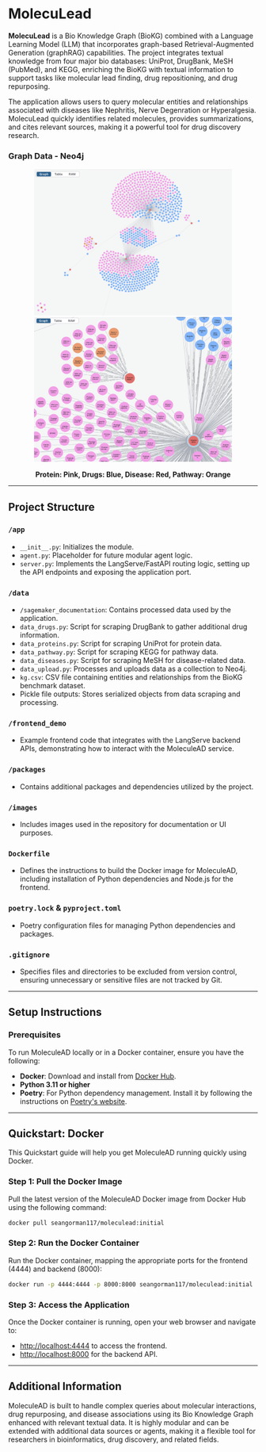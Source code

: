# MolecuLead

**MolecuLead** is a Bio Knowledge Graph (BioKG) combined with a Language Learning Model (LLM) that incorporates graph-based Retrieval-Augmented Generation (graphRAG) capabilities. The project integrates textual knowledge from four major bio databases: UniProt, DrugBank, MeSH (PubMed), and KEGG, enriching the BioKG with textual information to support tasks like molecular lead finding, drug repositioning, and drug repurposing.

The application allows users to query molecular entities and relationships associated with diseases like Nephritis, Nerve Degenration or Hyperalgesia. MolecuLead quickly identifies related molecules, provides summarizations, and cites relevant sources, making it a powerful tool for drug discovery research.


### Graph Data - Neo4j
<p align="center">
  <img src="images/graph_data_1.png" alt="Graph Data 1" width="400"/>
  <img src="images/graph_data_2.png" alt="Graph Data 2" width="400"/>
</p>

<p align="center">
  <strong>Protein: Pink, Drugs: Blue, Disease: Red, Pathway: Orange</strong>
</p>

---

## Project Structure

### `/app`

- `__init__.py`: Initializes the module.
- `agent.py`: Placeholder for future modular agent logic.
- `server.py`: Implements the LangServe/FastAPI routing logic, setting up the API endpoints and exposing the application port.

### `/data`

- `/sagemaker_documentation`: Contains processed data used by the application.
- `data_drugs.py`: Script for scraping DrugBank to gather additional drug information.
- `data_proteins.py`: Script for scraping UniProt for protein data.
- `data_pathway.py`: Script for scraping KEGG for pathway data.
- `data_diseases.py`: Script for scraping MeSH for disease-related data.
- `data_upload.py`: Processes and uploads data as a collection to Neo4j.
- `kg.csv`: CSV file containing entities and relationships from the BioKG benchmark dataset.
- Pickle file outputs: Stores serialized objects from data scraping and processing.

### `/frontend_demo`

- Example frontend code that integrates with the LangServe backend APIs, demonstrating how to interact with the MoleculeAD service.

### `/packages`

- Contains additional packages and dependencies utilized by the project.

### `/images`

- Includes images used in the repository for documentation or UI purposes.

### `Dockerfile`

- Defines the instructions to build the Docker image for MoleculeAD, including installation of Python dependencies and Node.js for the frontend.

### `poetry.lock` & `pyproject.toml`

- Poetry configuration files for managing Python dependencies and packages.

### `.gitignore`

- Specifies files and directories to be excluded from version control, ensuring unnecessary or sensitive files are not tracked by Git.

---

## Setup Instructions

### Prerequisites

To run MoleculeAD locally or in a Docker container, ensure you have the following:

- **Docker**: Download and install from [Docker Hub](https://hub.docker.com/).
- **Python 3.11 or higher**
- **Poetry**: For Python dependency management. Install it by following the instructions on [Poetry's website](https://python-poetry.org/docs/#installation).

---

## Quickstart: Docker

This Quickstart guide will help you get MoleculeAD running quickly using Docker.

### Step 1: Pull the Docker Image

Pull the latest version of the MoleculeAD Docker image from Docker Hub using the following command:

```bash
docker pull seangorman117/moleculead:initial
```

### Step 2: Run the Docker Container

Run the Docker container, mapping the appropriate ports for the frontend (4444) and backend (8000):

```bash
docker run -p 4444:4444 -p 8000:8000 seangorman117/moleculead:initial
```

### Step 3: Access the Application

Once the Docker container is running, open your web browser and navigate to:

- [http://localhost:4444](http://localhost:4444) to access the frontend.
- [http://localhost:8000](http://localhost:8000) for the backend API.

---

## Additional Information

MoleculeAD is built to handle complex queries about molecular interactions, drug repurposing, and disease associations using its Bio Knowledge Graph enhanced with relevant textual data. It is highly modular and can be extended with additional data sources or agents, making it a flexible tool for researchers in bioinformatics, drug discovery, and related fields.
